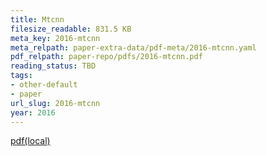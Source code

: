 ```yaml
---
title: Mtcnn
filesize_readable: 831.5 KB
meta_key: 2016-mtcnn
meta_relpath: paper-extra-data/pdf-meta/2016-mtcnn.yaml
pdf_relpath: paper-repo/pdfs/2016-mtcnn.pdf
reading_status: TBD
tags:
- other-default
- paper
url_slug: 2016-mtcnn
year: 2016
---
```


[pdf(local)](../../paper-repo/pdfs/2016-mtcnn.pdf)
